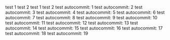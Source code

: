 test 1
test 2
test 1
test 2
test autocommit: 1
test autocommit: 2
test autocommit: 3
test autocommit: 4
test autocommit: 5
test autocommit: 6
test autocommit: 7
test autocommit: 8
test autocommit: 9
test autocommit: 10
test autocommit: 11
test autocommit: 12
test autocommit: 13
test autocommit: 14
test autocommit: 15
test autocommit: 16
test autocommit: 17
test autocommit: 18
test autocommit: 19
